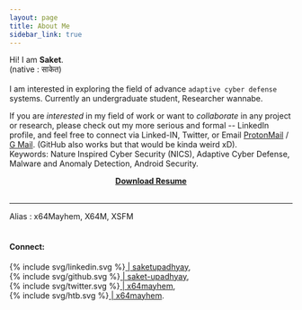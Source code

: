```yaml
---
layout: page
title: About Me 
sidebar_link: true
---
```


Hi! I am **Saket**.
<br>
(native : साकेत)
<br>
<br>
I am interested in exploring the field of advance `adaptive cyber defense` systems. 
Currently an undergraduate student, Researcher wannabe.

If you are *interested* in my field of work or want to *collaborate* in any project or research, please check out my more serious and formal -- LinkedIn profile, and feel free to connect via Linked-IN, Twitter, or Email [ProtonMail](mailto:saketupadhyay@protonmail.com?subject=Hey%20Saket!) / [G Mail]( mailto:saketupadhya@gmail.com?subject=Hey%20Saket! ). (GitHub also works but that would be kinda weird xD).
<br>
Keywords: Nature Inspired Cyber Security (NICS), Adaptive Cyber Defense, Malware and Anomaly Detection, Android Security. 
<br>
<strong><center><a href="https://github.com/Saket-Upadhyay/Saket-Upadhyay.github.io/raw/master/assets/resume/SaketUpadhyayResume_Nov2020.pdf">Download Resume</a></center></strong>
<br>

---

Alias : x64Mayhem, X64M, XSFM
<br>
<br>
#### Connect:
<p>{% include svg/linkedin.svg %}<a href="https://www.linkedin.com/in/saketupadhyay/"> | saketupadhyay</a>,
<br>
{% include svg/github.svg %}<a href="https://github.com/Saket-Upadhyay"> | saket-upadhyay</a>,
<br>
{% include svg/twitter.svg %}<a href="https://twitter.com/x64mayhem"> | x64mayhem</a>,
<br>
{% include svg/htb.svg %}<a href="https://www.hackthebox.eu/profile/125090"> | x64mayhem</a>.</p>
